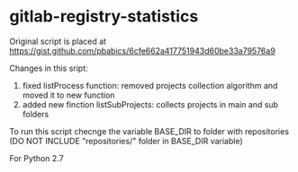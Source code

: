 # gitlab-registry-statistics
Original script is placed at https://gist.github.com/pbabics/6cfe662a417751943d60be33a79576a9

Changes in this sript:
1) fixed listProcess function: removed projects collection algorithm and moved it to new function
2) added new finction listSubProjects: collects projects in main and sub folders

To run this script checnge the variable BASE_DIR to folder with repositories
(DO NOT INCLUDE "repositories/" folder in BASE_DIR variable)

For Python 2.7 
